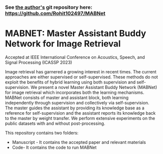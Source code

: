 ### See [the author's](https://rohit102497.github.io/) git repository here: https://github.com/Rohit102497/MABNet

# MABNET: Master Assistant Buddy Network for Image Retrieval
Accepted at IEEE International Conference on Acoustics, Speech, and Signal Processing (ICASSP 2023)

Image retrieval has garnered a growing interest in recent times. The current approaches are either supervised or self-supervised. These methods do not exploit the benefits of hybrid learning using both supervision and self-supervision. We present a novel Master Assistant Buddy Network (MABNet) for image retrieval which incorporates both the learning mechanisms. MABNet consists of master and assistant block, both learning independently through supervision and collectively via self-supervision. The master guides the assistant by providing its knowledge base as a reference for self-supervision and the assistant reports its knowledge back to the master by weight transfer. We perform extensive experiments on the public datasets with and without post-processing.

This repository contains two folders:
 - Manuscript - It contains the accepted paper and relevant materials
 - Code- It contains the code to run MABNet
